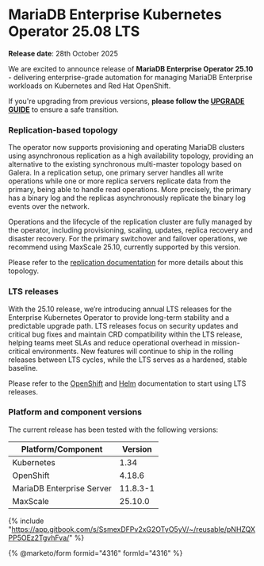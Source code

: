 # MariaDB Enterprise Kubernetes Operator 25.08 LTS

**Release date**: 28th October 2025

We are excited to announce release of **MariaDB Enterprise Operator 25.10** - delivering enterprise-grade automation for managing MariaDB Enterprise workloads on Kubernetes and Red Hat OpenShift.

If you're upgrading from previous versions, __please follow the [UPGRADE GUIDE](https://mariadb.com/docs/tools/mariadb-enterprise-operator/migrations/migrate-25.10)__ to ensure a safe transition.

### Replication-based topology

The operator now supports provisioning and operating MariaDB clusters using asynchronous replication as a high availability topology, providing an alternative to the existing synchronous multi-master topology based on Galera. In a replication setup, one primary server handles all write operations while one or more replica servers replicate data from the primary, being able to handle read operations. More precisely, the primary has a binary log and the replicas asynchronously replicate the binary log events over the network. 

Operations and the lifecycle of the replication cluster are fully managed by the operator, including provisioning, scaling, updates, replica recovery and disaster recovery. For the primary switchover and  failover operations, we recommend using MaxScale 25.10, currently supported by this version.

Please refer to the [replication documentation](https://mariadb.com/docs/tools/mariadb-enterprise-operator/topologies/replication) for more details about this topology.

### LTS releases

With the 25.10 release, we’re introducing annual LTS releases for the Enterprise Kubernetes Operator to provide long-term stability and a predictable upgrade path. LTS releases focus on security updates and critical bug fixes and maintain CRD compatibility within the LTS release, helping teams meet SLAs and reduce operational overhead in mission-critical environments. New features will continue to ship in the rolling releases between LTS cycles, while the LTS serves as a hardened, stable baseline.

Please refer to the [OpenShift](https://mariadb.com/docs/tools/mariadb-enterprise-operator/installation/openshift#release-channels) and [Helm](https://mariadb.com/docs/tools/mariadb-enterprise-operator/installation/helm#long-term-support-versions) documentation to start using LTS releases.

### Platform and component versions

The current release has been tested with the following versions:

| Platform/Component        | Version  |
| ------------------------- | -------- |
| Kubernetes                | 1.34     |
| OpenShift                 | 4.18.6   |
| MariaDB Enterprise Server | 11.8.3-1 |
| MaxScale                  | 25.10.0  |

{% include "https://app.gitbook.com/s/SsmexDFPv2xG2OTyO5yV/~/reusable/pNHZQXPP5OEz2TgvhFva/" %}

{% @marketo/form formid="4316" formId="4316" %}
